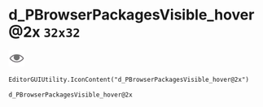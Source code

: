 # d_PBrowserPackagesVisible_hover@2x `32x32`
<img src="/img/d_PBrowserPackagesVisible_hover@2x.png" width=32 height=32>

``` CSharp
EditorGUIUtility.IconContent("d_PBrowserPackagesVisible_hover@2x")
```
```
d_PBrowserPackagesVisible_hover@2x
```
